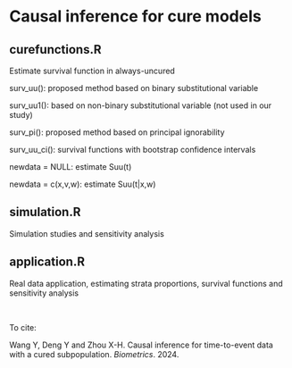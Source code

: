 # Causal inference for cure models

## curefunctions.R

Estimate survival function in always-uncured
 
surv_uu(): proposed method based on binary substitutional variable
 
surv_uu1(): based on non-binary substitutional variable (not used in our study)
 
surv_pi(): proposed method based on principal ignorability
 
surv_uu_ci(): survival functions with bootstrap confidence intervals
 
newdata = NULL: estimate Suu(t)
 
newdata = c(x,v,w): estimate Suu(t|x,w)

## simulation.R

Simulation studies and sensitivity analysis

## application.R

Real data application, estimating strata proportions, survival functions and sensitivity analysis


</br>


To cite:

Wang Y, Deng Y and Zhou X-H. Causal inference for time-to-event data with a cured subpopulation. _Biometrics_. 2024.
